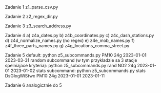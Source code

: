 Zadanie 1
z1_parse_csv.py

Zadanie 2
z2_regex_dir.py

Zadanie 3
z3_search_address.py

Zadanie 4
    a) z4a_dates.py
    b) z4b_coordinates.py
    c) z4c_dash_stations.py
    d) z4d_normalize_names.py (no regex)
    e) z4e_mob_names.py
    f) z4f_three_parts_names.py
    g) z4g_locations_comma_street.py
    

Zadanie 5 
    default: python z5_subcommands.py PM10 24g 2023-01-01 2023-03-31
    random subcommand (w tym przykladzie sa 3 stacje spelniajace kryteria): python z5_subcommands.py rand NO2 24g 2023-01-01 2023-01-02
    stats subcommand: python z5_subcommands.py stats DsGlogWiStwo PM10 24g 2023-01-01 2023-01-11

Zadanie 6 analogicznie do 5